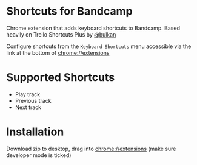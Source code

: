 # Shortcuts for Bandcamp

Chrome extension that adds  keyboard shortcuts to Bandcamp.
Based heavily on Trello Shortcuts Plus by [@bulkan](https://raw.githubusercontent.com/bulkan/shortcuts-for-trello/)

Configure shortcuts from the `Keyboard Shortcuts` menu accessible via the link at the bottom of
[chrome://extensions](chrome://extensions)

# Supported Shortcuts

* Play track
* Previous track
* Next track

# Installation

Download zip to desktop, drag into [chrome://extensions](chrome://extensions) (make sure developer mode is ticked)
